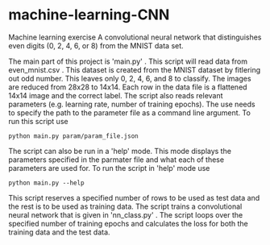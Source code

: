 # machine-learning-CNN

Machine learning exercise
A convolutional neural network that distinguishes even digits (0, 2, 4, 6, or 8) from the MNIST data set.

The main part of this project is 'main.py' . This script will read data from even_mnist.csv . This dataset is created from the MNIST dataset by fitlering out odd number. This leaves only 0, 2, 4, 6, and 8 to classify. The images are reduced from 28x28 to 14x14. Each row in the data file is a flattened 14x14 image and the correct label. The script also reads relevant parameters (e.g. learning rate, number of training epochs). The use needs to specify the path to the parameter file as a command line argument. To run this script use

```
python main.py param/param_file.json
```

The script can also be run in a 'help' mode. This mode displays the parameters specified in the parmater file and what each of these parameters are used for. To run the script in 'help' mode use

```
python main.py --help
```

This script reserves a specified number of rows to be used as test data and the rest is to be used as training data. The script trains a convolutional neural network that is given in 'nn_class.py' . The script loops over the specified number of training epochs and calculates the loss for both the training data and the test data. 
